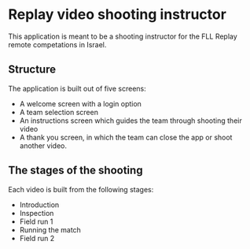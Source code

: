 # Replay video shooting instructor
This application is meant to be a shooting instructor for the FLL Replay remote competations in Israel.

## Structure
The application is built out of five screens:
* A welcome screen with a login option
* A team selection screen
* An instructions screen which guides the team through shooting their video
* A thank you screen, in which the team can close the app or shoot another video.

## The stages of the shooting
Each video is built from the following stages:
* Introduction
* Inspection
* Field run 1
* Running the match
* Field run 2

